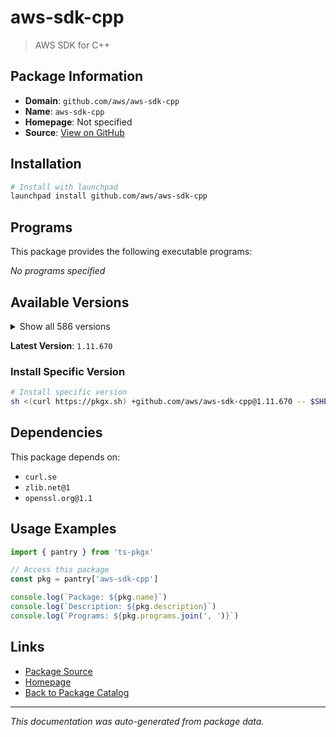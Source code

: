 # aws-sdk-cpp

> AWS SDK for C++

## Package Information

- **Domain**: `github.com/aws/aws-sdk-cpp`
- **Name**: `aws-sdk-cpp`
- **Homepage**: Not specified
- **Source**: [View on GitHub](https://github.com/pkgxdev/pantry/tree/main/projects/github.com/aws/aws-sdk-cpp/package.yml)

## Installation

```bash
# Install with launchpad
launchpad install github.com/aws/aws-sdk-cpp
```

## Programs

This package provides the following executable programs:

*No programs specified*

## Available Versions

<details>
<summary>Show all 586 versions</summary>

- `1.11.670`, `1.11.669`, `1.11.668`, `1.11.667`, `1.11.666`
- `1.11.665`, `1.11.664`, `1.11.663`, `1.11.662`, `1.11.661`
- `1.11.660`, `1.11.659`, `1.11.658`, `1.11.657`, `1.11.656`
- `1.11.655`, `1.11.654`, `1.11.653`, `1.11.652`, `1.11.651`
- `1.11.650`, `1.11.649`, `1.11.648`, `1.11.647`, `1.11.646`
- `1.11.645`, `1.11.644`, `1.11.643`, `1.11.642`, `1.11.641`
- `1.11.640`, `1.11.639`, `1.11.638`, `1.11.637`, `1.11.636`
- `1.11.635`, `1.11.634`, `1.11.633`, `1.11.632`, `1.11.631`
- `1.11.630`, `1.11.629`, `1.11.628`, `1.11.627`, `1.11.626`
- `1.11.625`, `1.11.624`, `1.11.623`, `1.11.622`, `1.11.621`
- `1.11.620`, `1.11.619`, `1.11.618`, `1.11.617`, `1.11.616`
- `1.11.615`, `1.11.614`, `1.11.613`, `1.11.612`, `1.11.611`
- `1.11.610`, `1.11.609`, `1.11.608`, `1.11.607`, `1.11.606`
- `1.11.605`, `1.11.604`, `1.11.603`, `1.11.602`, `1.11.601`
- `1.11.600`, `1.11.599`, `1.11.598`, `1.11.597`, `1.11.596`
- `1.11.595`, `1.11.594`, `1.11.593`, `1.11.592`, `1.11.591`
- `1.11.590`, `1.11.589`, `1.11.588`, `1.11.587`, `1.11.586`
- `1.11.585`, `1.11.584`, `1.11.583`, `1.11.582`, `1.11.581`
- `1.11.580`, `1.11.579`, `1.11.578`, `1.11.577`, `1.11.576`
- `1.11.575`, `1.11.574`, `1.11.573`, `1.11.572`, `1.11.571`
- `1.11.570`, `1.11.569`, `1.11.568`, `1.11.567`, `1.11.566`
- `1.11.565`, `1.11.564`, `1.11.563`, `1.11.562`, `1.11.561`
- `1.11.560`, `1.11.559`, `1.11.558`, `1.11.557`, `1.11.556`
- `1.11.555`, `1.11.554`, `1.11.553`, `1.11.552`, `1.11.551`
- `1.11.550`, `1.11.549`, `1.11.548`, `1.11.547`, `1.11.546`
- `1.11.545`, `1.11.544`, `1.11.543`, `1.11.542`, `1.11.541`
- `1.11.540`, `1.11.539`, `1.11.538`, `1.11.537`, `1.11.536`
- `1.11.535`, `1.11.534`, `1.11.533`, `1.11.532`, `1.11.531`
- `1.11.530`, `1.11.529`, `1.11.528`, `1.11.527`, `1.11.526`
- `1.11.525`, `1.11.524`, `1.11.523`, `1.11.522`, `1.11.521`
- `1.11.520`, `1.11.519`, `1.11.518`, `1.11.517`, `1.11.516`
- `1.11.515`, `1.11.514`, `1.11.513`, `1.11.512`, `1.11.511`
- `1.11.510`, `1.11.509`, `1.11.508`, `1.11.507`, `1.11.506`
- `1.11.505`, `1.11.504`, `1.11.503`, `1.11.502`, `1.11.501`
- `1.11.500`, `1.11.499`, `1.11.498`, `1.11.497`, `1.11.496`
- `1.11.495`, `1.11.494`, `1.11.493`, `1.11.492`, `1.11.491`
- `1.11.490`, `1.11.489`, `1.11.488`, `1.11.487`, `1.11.486`
- `1.11.485`, `1.11.484`, `1.11.483`, `1.11.482`, `1.11.481`
- `1.11.480`, `1.11.479`, `1.11.478`, `1.11.477`, `1.11.476`
- `1.11.475`, `1.11.474`, `1.11.473`, `1.11.472`, `1.11.471`
- `1.11.470`, `1.11.469`, `1.11.468`, `1.11.467`, `1.11.466`
- `1.11.465`, `1.11.464`, `1.11.463`, `1.11.462`, `1.11.461`
- `1.11.460`, `1.11.459`, `1.11.458`, `1.11.457`, `1.11.456`
- `1.11.455`, `1.11.454`, `1.11.453`, `1.11.452`, `1.11.451`
- `1.11.450`, `1.11.449`, `1.11.448`, `1.11.447`, `1.11.446`
- `1.11.445`, `1.11.444`, `1.11.443`, `1.11.442`, `1.11.441`
- `1.11.440`, `1.11.439`, `1.11.438`, `1.11.437`, `1.11.436`
- `1.11.435`, `1.11.434`, `1.11.433`, `1.11.432`, `1.11.431`
- `1.11.430`, `1.11.429`, `1.11.428`, `1.11.427`, `1.11.426`
- `1.11.425`, `1.11.424`, `1.11.423`, `1.11.422`, `1.11.421`
- `1.11.420`, `1.11.419`, `1.11.418`, `1.11.417`, `1.11.416`
- `1.11.415`, `1.11.414`, `1.11.413`, `1.11.412`, `1.11.411`
- `1.11.410`, `1.11.409`, `1.11.408`, `1.11.407`, `1.11.406`
- `1.11.405`, `1.11.404`, `1.11.403`, `1.11.402`, `1.11.401`
- `1.11.400`, `1.11.399`, `1.11.398`, `1.11.397`, `1.11.396`
- `1.11.395`, `1.11.394`, `1.11.393`, `1.11.392`, `1.11.391`
- `1.11.390`, `1.11.389`, `1.11.388`, `1.11.387`, `1.11.386`
- `1.11.385`, `1.11.384`, `1.11.383`, `1.11.382`, `1.11.381`
- `1.11.380`, `1.11.379`, `1.11.378`, `1.11.377`, `1.11.376`
- `1.11.375`, `1.11.374`, `1.11.373`, `1.11.372`, `1.11.371`
- `1.11.370`, `1.11.369`, `1.11.368`, `1.11.367`, `1.11.366`
- `1.11.365`, `1.11.364`, `1.11.363`, `1.11.362`, `1.11.361`
- `1.11.360`, `1.11.359`, `1.11.358`, `1.11.357`, `1.11.356`
- `1.11.355`, `1.11.354`, `1.11.353`, `1.11.352`, `1.11.351`
- `1.11.350`, `1.11.349`, `1.11.348`, `1.11.347`, `1.11.346`
- `1.11.345`, `1.11.344`, `1.11.343`, `1.11.342`, `1.11.341`
- `1.11.340`, `1.11.339`, `1.11.338`, `1.11.337`, `1.11.336`
- `1.11.335`, `1.11.334`, `1.11.333`, `1.11.332`, `1.11.331`
- `1.11.330`, `1.11.329`, `1.11.328`, `1.11.327`, `1.11.326`
- `1.11.325`, `1.11.324`, `1.11.323`, `1.11.322`, `1.11.321`
- `1.11.320`, `1.11.319`, `1.11.318`, `1.11.317`, `1.11.316`
- `1.11.315`, `1.11.314`, `1.11.313`, `1.11.312`, `1.11.311`
- `1.11.310`, `1.11.309`, `1.11.308`, `1.11.307`, `1.11.306`
- `1.11.305`, `1.11.304`, `1.11.303`, `1.11.302`, `1.11.301`
- `1.11.300`, `1.11.299`, `1.11.298`, `1.11.297`, `1.11.296`
- `1.11.295`, `1.11.294`, `1.11.293`, `1.11.292`, `1.11.291`
- `1.11.290`, `1.11.289`, `1.11.288`, `1.11.287`, `1.11.286`
- `1.11.285`, `1.11.284`, `1.11.283`, `1.11.282`, `1.11.281`
- `1.11.280`, `1.11.279`, `1.11.278`, `1.11.277`, `1.11.276`
- `1.11.275`, `1.11.274`, `1.11.273`, `1.11.272`, `1.11.271`
- `1.11.270`, `1.11.269`, `1.11.268`, `1.11.267`, `1.11.266`
- `1.11.265`, `1.11.264`, `1.11.263`, `1.11.262`, `1.11.261`
- `1.11.260`, `1.11.259`, `1.11.258`, `1.11.257`, `1.11.256`
- `1.11.255`, `1.11.254`, `1.11.253`, `1.11.252`, `1.11.251`
- `1.11.250`, `1.11.249`, `1.11.248`, `1.11.247`, `1.11.246`
- `1.11.245`, `1.11.244`, `1.11.243`, `1.11.242`, `1.11.241`
- `1.11.240`, `1.11.239`, `1.11.238`, `1.11.237`, `1.11.236`
- `1.11.235`, `1.11.234`, `1.11.233`, `1.11.232`, `1.11.231`
- `1.11.230`, `1.11.229`, `1.11.228`, `1.11.227`, `1.11.226`
- `1.11.225`, `1.11.224`, `1.11.223`, `1.11.222`, `1.11.221`
- `1.11.220`, `1.11.219`, `1.11.218`, `1.11.217`, `1.11.216`
- `1.11.215`, `1.11.214`, `1.11.213`, `1.11.212`, `1.11.211`
- `1.11.210`, `1.11.209`, `1.11.208`, `1.11.207`, `1.11.206`
- `1.11.205`, `1.11.204`, `1.11.203`, `1.11.202`, `1.11.201`
- `1.11.200`, `1.11.199`, `1.11.198`, `1.11.197`, `1.11.196`
- `1.11.195`, `1.11.194`, `1.11.193`, `1.11.192`, `1.11.191`
- `1.11.190`, `1.11.189`, `1.11.188`, `1.11.187`, `1.11.186`
- `1.11.183`, `1.11.182`, `1.11.181`, `1.11.180`, `1.11.179`
- `1.11.178`, `1.11.177`, `1.11.176`, `1.11.175`, `1.11.174`
- `1.11.173`, `1.11.172`, `1.11.171`, `1.11.170`, `1.11.169`
- `1.11.168`, `1.11.167`, `1.11.166`, `1.11.165`, `1.11.164`
- `1.11.163`, `1.11.162`, `1.11.161`, `1.11.160`, `1.11.159`
- `1.11.158`, `1.11.157`, `1.11.156`, `1.11.155`, `1.11.154`
- `1.11.153`, `1.11.152`, `1.11.151`, `1.11.150`, `1.11.149`
- `1.11.148`, `1.11.147`, `1.11.146`, `1.11.145`, `1.11.144`
- `1.11.143`, `1.11.142`, `1.11.141`, `1.11.140`, `1.11.139`
- `1.11.138`, `1.11.137`, `1.11.136`, `1.11.135`, `1.11.134`
- `1.11.133`, `1.11.132`, `1.11.131`, `1.11.130`, `1.11.129`
- `1.11.128`, `1.11.127`, `1.11.126`, `1.11.125`, `1.11.124`
- `1.11.123`, `1.11.122`, `1.11.121`, `1.11.120`, `1.11.119`
- `1.11.118`, `1.11.117`, `1.11.116`, `1.11.115`, `1.11.114`
- `1.11.113`, `1.11.112`, `1.11.111`, `1.11.110`, `1.11.109`
- `1.11.108`, `1.11.107`, `1.11.106`, `1.11.105`, `1.11.104`
- `1.11.103`, `1.11.102`, `1.11.101`, `1.11.100`, `1.11.99`
- `1.11.98`, `1.11.97`, `1.11.96`, `1.11.95`, `1.11.94`
- `1.11.93`, `1.11.92`, `1.11.91`, `1.11.90`, `1.11.89`
- `1.11.88`, `1.11.87`, `1.11.86`, `1.11.85`, `1.11.84`
- `1.11.83`

</details>

**Latest Version**: `1.11.670`

### Install Specific Version

```bash
# Install specific version
sh <(curl https://pkgx.sh) +github.com/aws/aws-sdk-cpp@1.11.670 -- $SHELL -i
```

## Dependencies

This package depends on:

- `curl.se`
- `zlib.net@1`
- `openssl.org@1.1`

## Usage Examples

```typescript
import { pantry } from 'ts-pkgx'

// Access this package
const pkg = pantry['aws-sdk-cpp']

console.log(`Package: ${pkg.name}`)
console.log(`Description: ${pkg.description}`)
console.log(`Programs: ${pkg.programs.join(', ')}`)
```

## Links

- [Package Source](https://github.com/pkgxdev/pantry/tree/main/projects/github.com/aws/aws-sdk-cpp/package.yml)
- [Homepage](#)
- [Back to Package Catalog](../../../package-catalog.md)

---

*This documentation was auto-generated from package data.*
